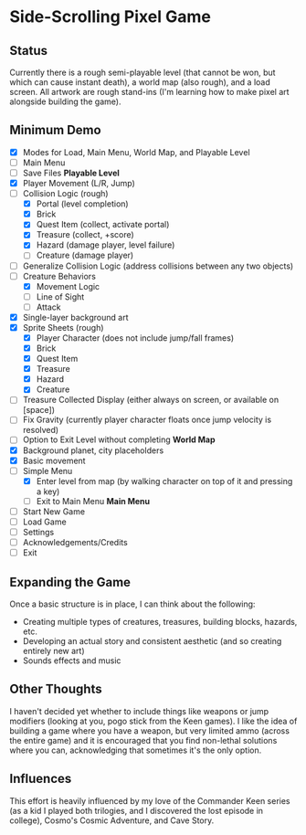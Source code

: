 # Side-Scrolling Pixel Game

## Status
Currently there is a rough semi-playable level (that cannot be won, but which can cause instant death), a world map (also rough), and a load screen. All artwork are rough stand-ins (I'm learning how to make pixel art alongside building the game).

## Minimum Demo
- [x] Modes for Load, Main Menu, World Map, and Playable Level
- [ ] Main Menu
- [ ] Save Files
**Playable Level**
- [x] Player Movement (L/R, Jump)
- [ ] Collision Logic (rough)
    - [x] Portal (level completion)
    - [x] Brick
    - [x] Quest Item (collect, activate portal)
    - [x] Treasure (collect, +score)
    - [x] Hazard (damage player, level failure)
    - [ ] Creature (damage player)
- [ ] Generalize Collision Logic (address collisions between any two objects)
- [ ] Creature Behaviors
    - [x] Movement Logic
    - [ ] Line of Sight
    - [ ] Attack 
- [x] Single-layer background art
- [x] Sprite Sheets (rough)
    - [x] Player Character (does not include jump/fall frames)
    - [x] Brick
    - [x] Quest Item
    - [x] Treasure
    - [x] Hazard
    - [x] Creature
- [ ] Treasure Collected Display (either always on screen, or available on [space])
- [ ] Fix Gravity (currently player character floats once jump velocity is resolved)
- [ ] Option to Exit Level without completing
**World Map**
- [x] Background planet, city placeholders
- [x] Basic movement
- [ ] Simple Menu
    - [x] Enter level from map (by walking character on top of it and pressing a key)
    - [ ] Exit to Main Menu
**Main Menu**
- [ ] Start New Game
- [ ] Load Game
- [ ] Settings
- [ ] Acknowledgements/Credits
- [ ] Exit

## Expanding the Game
Once a basic structure is in place, I can think about the following:
- Creating multiple types of creatures, treasures, building blocks, hazards, etc.
- Developing an actual story and consistent aesthetic (and so creating entirely new art)
- Sounds effects and music

## Other Thoughts
I haven't decided yet whether to include things like weapons or jump modifiers (looking at you, pogo stick from the Keen games). I like the idea of building a game where you have a weapon, but very limited ammo (across the entire game) and it is encouraged that you find non-lethal solutions where you can, acknowledging that sometimes it's the only option.

## Influences
This effort is heavily influenced by my love of the Commander Keen series (as a kid I played both trilogies, and I discovered the lost episode in college), Cosmo's Cosmic Adventure, and Cave Story.
